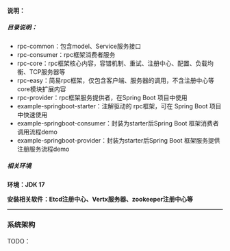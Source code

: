 #### **说明：**

##### 目录说明：

- rpc-common：包含model、Service服务接口
- rpc-consumer：rpc框架消费者服务
- rpc-core：rpc框架核心内容，容错机制、重试、注册中心、配置、负载均衡、TCP服务器等
- rpc-easy：简易rpc框架，仅包含客户端、服务器的调用，不含注册中心等core模块扩展内容
- rpc-provider：rpc框架服务提供者，在Spring Boot 项目中使用
- example-springboot-starter：注解驱动的 rpc框架，可在 Spring Boot 项目中快速使用
- example-springboot-consumer：封装为starter后Spring Boot 框架消费者调用流程demo
- example-springboot-provider：封装为starter后Spring Boot 框架服务提供注册服务流程demo



##### 相关环境

**环境：JDK 17**

**安装相关软件：Etcd注册中心、Vertx服务器、zookeeper注册中心等**



****



### 系统架构

TODO：



